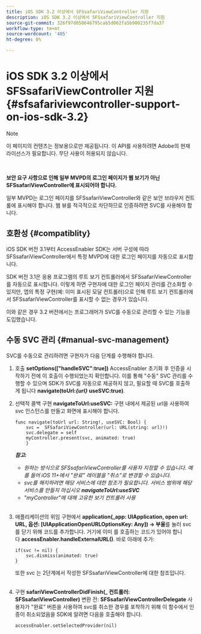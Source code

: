 ```yaml
---
title: iOS SDK 3.2 이상에서 SFSsafariViewController 지원
description: iOS SDK 3.2 이상에서 SFSsafariViewController 지원
source-git-commit: 326f97d058646795cab5d062fa5b980235f7da37
workflow-type: tm+mt
source-wordcount: '405'
ht-degree: 0%

---
```



# iOS SDK 3.2 이상에서 SFSsafariViewController 지원 {#sfsafariviewcontroller-support-on-ios-sdk-3.2}

>[!NOTE]
>
>이 페이지의 컨텐츠는 정보용으로만 제공됩니다. 이 API를 사용하려면 Adobe의 현재 라이선스가 필요합니다. 무단 사용이 허용되지 않습니다.

</br>


**보안 요구 사항으로 인해 일부 MVPD의 로그인 페이지가 웹 보기가 아닌 SFSsafariViewController에 표시되어야 합니다.**

일부 MVPD는 로그인 페이지를 SFSsafariViewController와 같은 보안 브라우저 컨트롤에 표시해야 합니다. 웹 뷰를 적극적으로 차단하므로 인증하려면 SVC를 사용해야 합니다. 

## 호환성 {#compatiblity}

iOS SDK 버전 3.1부터 AccessEnabler SDK는 서버 구성에 따라 SFSsafariViewController에서 특정 MVPD에 대한 로그인 페이지를 자동으로 표시합니다.

SDK 버전 3.1은 응용 프로그램의 루트 보기 컨트롤러에서 SFSsafariViewController를 자동으로 표시합니다. 이렇게 하면 구현자에 대한 로그인 페이지 관리를 간소화할 수 있지만, 앱의 특정 구현(예: 이미 표시된 모달 컨트롤러)으로 인해 루트 보기 컨트롤러에서 SFSsafariViewController를 표시할 수 없는 경우가 있습니다.

이와 같은 경우 3.2 버전에서는 프로그래머가 SVC를 수동으로 관리할 수 있는 기능을 도입했습니다.

## 수동 SVC 관리 {#manual-svc-management}

SVC를 수동으로 관리하려면 구현자가 다음 단계를 수행해야 합니다.
 

1. 호출 **setOptions([&quot;handleSVC&quot;:true])** AccessEnabler 초기화 후 인증을 시작하기 전에 이 호출이 수행되었는지 확인합니다. 이를 통해 &quot;수동&quot; SVC 관리를 수행할 수 있으며 SDK가 SVC를 자동으로 제공하지 않고, 필요할 때 SVC를 호출하게 됩니다 **navigate(toUrl:*{url}* useSVC:true)**.  

1. 선택적 콜백 구현 **navigateToUrl:useSVC:** 구현 내에서 제공된 url을 사용하여 svc 인스턴스를 만들고 화면에 표시해야 합니다.

   ```obj-c
   func navigate(toUrl url: String!, useSVC: Bool) {
       svc =  SFSafariViewController(url: URL(string: url)!)
       svc.delegate = self
       myController.present(svc, animated: true)
       }
   ```

   ***참고:***

   - *원하는 방식으로 SFSsafariViewController를 사용자 지정할 수 있습니다. 예를 들어 iOS 11+에서 &quot;완료&quot; 레이블을 &quot;취소&quot;로 변경할 수 있습니다.*
   - *svc를 해지하려면 해당 서비스에 대한 참조가 필요합니다. 서비스 범위에 해당 서비스를 만들지 마십시오 **navigateToUrl:useSVC***
   - *&quot;myController&quot;에 대해 고유한 보기 컨트롤러 사용*\
       

1. 애플리케이션의 위임 구현에서 **application(\_app: UIApplication, open url: URL, 옵션: \[UIApplicationOpenURLOptionsKey: Any\]) -\> 부울**&#x200B;를 눌러 svc를 닫기 위해 코드를 추가합니다. 거기에 이미 를 호출하는 코드가 있어야 합니다 **accessEnabler.handleExternalURL()**. 바로 아래에 추가:

   ```obj-c
   if(svc != nil) {
       svc.dismiss(animated: true)
   }
   ```

   또한 svc 는 2단계에서 작성한 SFSsafariViewController에 대한 참조입니다.\
    

1. 구현 **safariViewControllerDidFinish(\_ 컨트롤러: SFSsafariViewController)** 변환 전: **SFSsafariViewControllerDelegate** 사용자가 &quot;완료&quot; 버튼을 사용하여 svc를 취소한 경우를 포착하기 위해 이 함수에서 인증이 취소되었음을 SDK에 알려면 다음을 호출해야 합니다.

   ```obj-c
   accessEnabler.setSelectedProvider(nil)
   ```

